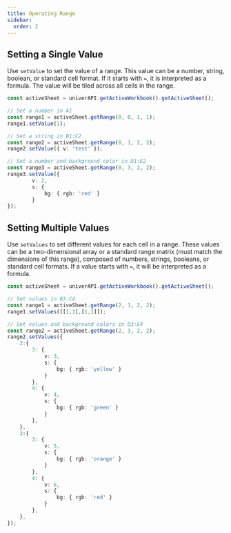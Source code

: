 ```yaml
---
title: Operating Range
sidebar:
  order: 2
---
```


## Setting a Single Value

Use `setValue` to set the value of a range. This value can be a number, string, boolean, or standard cell format. If it starts with `=`, it is interpreted as a formula. The value will be tiled across all cells in the range.

```typescript title="main.ts"
const activeSheet = univerAPI.getActiveWorkbook().getActiveSheet();

// Set a number in A1
const range1 = activeSheet.getRange(0, 0, 1, 1);
range1.setValue(1);

// Set a string in B1:C2
const range2 = activeSheet.getRange(0, 1, 2, 2);
range2.setValue({ v: 'test' });

// Set a number and background color in D1:E2
const range3 = activeSheet.getRange(0, 3, 2, 2);
range3.setValue({
        v: 2,
        s: {
            bg: { rgb: 'red' }
        }
});
```

## Setting Multiple Values

Use `setValues` to set different values for each cell in a range. These values can be a two-dimensional array or a standard range matrix (must match the dimensions of this range), composed of numbers, strings, booleans, or standard cell formats. If a value starts with `=`, it will be interpreted as a formula.

```typescript title="main.ts"
const activeSheet = univerAPI.getActiveWorkbook().getActiveSheet();

// Set values in B3:C4
const range1 = activeSheet.getRange(2, 1, 2, 2);
range1.setValues([[1,1],[1,1]]);

// Set values and background colors in D3:E4
const range2 = activeSheet.getRange(2, 3, 2, 2);
range2.setValues({
    2:{
        3: { 
            v: 3,
            s: {
                bg: { rgb: 'yellow' }
            }
        },
        4: { 
            v: 4,
            s: {
                bg: { rgb: 'green' }
            }
        },
    },
    3:{
        3: { 
            v: 5,
            s: {
                bg: { rgb: 'orange' }
            }
        },
        4: { 
            v: 6,
            s: {
                bg: { rgb: 'red' }
            }
        },
    },
});
```